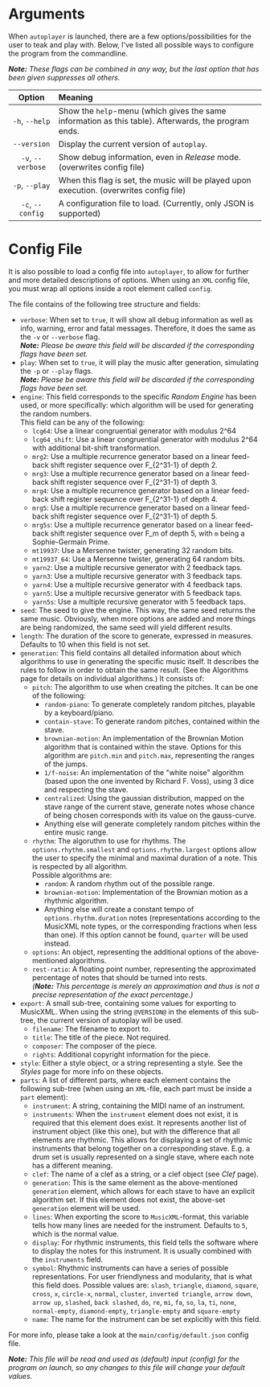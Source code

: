 # Arguments
When `autoplayer` is launched, there are a few options/possibilities for the user to teak and
play with. Below, I've listed all possible ways to configure the program from the commandline.

_**Note:** These flags can be combined in any way, but the last option that has been given
suppresses all others._

| Option | Meaning
|:---:|:---
| `-h`, `--help` | Show the `help`-menu (which gives the same information as this table). Afterwards, the program ends.
| `--version` | Display the current version of `autoplay`.
| `-v`, `--verbose` | Show debug information, even in _Release_ mode. (overwrites config file)
| `-p`, `--play` | When this flag is set, the music will be played upon execution. (overwrites config file)
| `-c`, `--config` | A configuration file to load. (Currently, only JSON is supported)

# Config File
It is also possible to load a config file into `autoplayer`, to allow for further and
more detailed descriptions of options. When using an `XML` config file, you must wrap
all options inside a root element called `config`.


The file contains of the following tree structure and fields:
 
 - `verbose`: When set to `true`, it will show all debug information as well as info,
 warning, error and fatal messages. Therefore, it does the same as the `-v` or `--verbose`
 flag.<br>_**Note:** Please be aware this field will be discarded if the corresponding flags
 have been set._
 - `play`: When set to `true`, it will play the music after generation, simulating the
 `-p` or `--play` flags.<br>_**Note:** Please be aware this field will be discarded if
 the corresponding flags have been set._
 - `engine`: This field corresponds to the specific _Random Engine_ has been used, or more
 specifically: which algorithm will be used for generating the random numbers.<br>This field
 can be any of the following:
    - `lcg64`: Use a linear congruential generator with modulus 2^64
    - `lcg64_shift`: Use a linear congruential generator with modulus 2^64 with additional
                     bit-shift transformation.
    - `mrg2`: Use a multiple recurrence generator based on a linear feed-back shift register
              sequence over F_{2^31-1} of depth 2.
    - `mrg3`: Use a multiple recurrence generator based on a linear feed-back shift register
              sequence over F_{2^31-1} of depth 3.
    - `mrg4`: Use a multiple recurrence generator based on a linear feed-back shift register
              sequence over F_{2^31-1} of depth 4.
    - `mrg5`: Use a multiple recurrence generator based on a linear feed-back shift register
              sequence over F_{2^31-1} of depth 5.
    - `mrg5s`: Use a multiple recurrence generator based on a linear feed-back shift register
               sequence over F_m of depth 5, with `m` being a Sophie-Germain Prime.
    - `mt19937`: Use a Mersenne twister, generating 32 random bits.
    - `mt19937_64`: Use a Mersenne twister, generating 64 random bits.
    - `yarn2`: Use a multiple recursive generator with 2 feedback taps.
    - `yarn3`: Use a multiple recursive generator with 3 feedback taps.
    - `yarn4`: Use a multiple recursive generator with 4 feedback taps.
    - `yarn5`: Use a multiple recursive generator with 5 feedback taps.
    - `yarn5s`: Use a multiple recursive generator with 5 feedback taps.
 - `seed`: The seed to give the engine. This way, the same seed returns the same music.
 Obviously, when more options are added and more things are being randomized, the same seed
 will yield different results.
 - `length`: The duration of the score to generate, expressed in measures. Defaults to
 10 when this field is not set.
 - `generation`: This field contains all detailed information about which algorithms to use
 in generating the specific music itself. It describes the rules to follow in order to obtain
 the same result. (See the Algorithms page for details on individual algorithms.)
 It consists of:
    - `pitch`: The algorithm to use when creating the pitches. It can be one of the following:
       - `random-piano`: To generate completely random pitches, playable by a keyboard/piano.
       - `contain-stave`: To generate random pitches, contained within the stave.
       - `brownian-motion`: An implementation of the Brownian Motion algorithm that is
       contained within the stave. Options for this algorithm are `pitch.min` and `pitch.max`,
       representing the ranges of the jumps. 
       - `1/f-noise`: An implementation of the "white noise" algorithm (based upon the
       one invented by Richard F. Voss), using 3 dice and respecting the stave.
       - `centralized`: Using the gaussian distribution, mapped on the stave range of
       the current stave, generate notes whose chance of being chosen corresponds with
       its value on the gauss-curve.
       - Anything else will generate completely random pitches within the entire music range.
    - `rhythm`: The algoruthm to use for rhythms. The `options.rhythm.smallest` and 
    `options.rhythm.largest` options allow the user to specify the minimal and maximal
    duration of a note. This is respected by all algorithm.<br>Possible algorithms are:
       - `random`: A random rhythm out of the possible range.
       - `brownian-motion`: Implementation of the Brownian motion as a rhythmic algorithm.
       - Anything else will create a constant tempo of `options.rhythm.duration` notes
       (representations according to the MusicXML note types, or the corresponding fractions
       when less than one). If this option cannot be found, `quarter` will be used instead.
    - `options`: An object, representing the additional options of the above-mentioned
    algorithms.
    - `rest-ratio`: A floating point number, representing the approximated percentage of
      notes that should be turned into rests.<br>_(**Note:** This percentage is merely an 
      approximation and thus is not a precise representation of the exact percentage.)_
 - `export`: A small sub-tree, containing some values for exporting to MusicXML. When using
 the string `@VERSION@` in the elements of this sub-tree, the current version of autoplay
 will be used.
    - `filename`: The filename to export to.
    - `title`: The title of the piece. Not required.
    - `composer`: The composer of the piece.
    - `rights`: Additional copyright information for the piece.
 - `style`: Either a style object, or a string representing a style. See the _Styles_ page
 for more info on these objects.
 - `parts`: A list of different parts, where each element contains the following sub-tree
 (when using an `XML`-file, each part must be inside a `part` element):
    - `instrument`: A string, containing the MIDI name of an instrument.
    - `instruments`: When the `instrument` element does not exist, it is required that this
    element does exist. It represents another list of instrument object (like this one),
    but with the difference that all elements are rhythmic. This allows for displaying a
    set of rhythmic instruments that belong together on a corresponding stave. E.g. a
    drum set is usually represented on a single stave, where each note has a different
    meaning.
    - `clef`: The name of a clef as a string, or a clef object (see _Clef_ page).
    - `generation`: This is the same element as the above-mentioned `generation` element, which
    allows for each stave to have an explicit algorithm set. If this element does not exist,
    the above-set `generation` element will be used.
    - `lines`: When exporting the score to `MusicXML`-format, this variable tells how many
    lines are needed for the instrument. Defaults to `5`, which is the normal value.
    - `display`: For rhythmic instruments, this field tells the software where to display
    the notes for this instrument. It is usually combined with the `instruments` field.
    - `symbol`: Rhythmic instruments can have a series of possible representations. For
    user friendlyness and modularity, that is what this field does. Possible values are:
    `slash`, `triangle`, `diamond`, `square`, `cross`, `x`, `circle-x`, `normal`, `cluster`,
    `inverted triangle`, `arrow down`, `arrow up`, `slashed`, `back slashed`, `do`, `re`,
     `mi`, `fa`, `so`, `la`, `ti`, `none`, `normal-empty`, `diamond-empty`, `triangle-empty`
     and `square-empty`
     - `name`: The name for the instrument can be set explicitly with this field.
 
For more info, please take a look at the `main/config/default.json` config file.

_**Note:** This file will be read and used as (default) input (config) for the program on
launch, so any changes to this file will change your default values._
